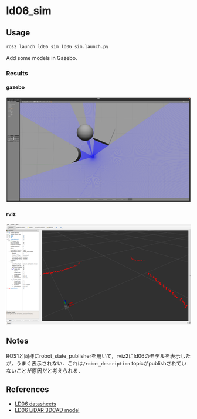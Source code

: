 # ld06_sim

## Usage
```sh
ros2 launch ld06_sim ld06_sim.launch.py
```

Add some models in Gazebo.

### Results
#### gazebo
![](assets/gazebo.png)

#### rviz
![](assets/rviz.png)

## Notes
ROS1と同様にrobot_state_publisherを用いて，rviz2にld06のモデルを表示したが，うまく表示されない．これは`/robot_description` topicがpublishされていないことが原因だと考えられる．

## References
- [LD06 datasheets](https://www.inno-maker.com/wp-content/uploads/2020/11/LDROBOT_LD06_Datasheet.pdf)
- [LD06 LiDAR 3DCAD model](https://grabcad.com/library/ldrobot-ld06-360-lidar-module-raspberry-pi-mounting-bracket-1)